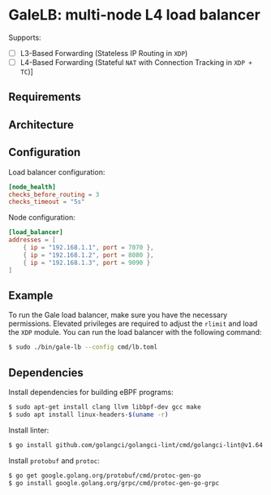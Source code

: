 # GaleLB: multi-node L4 load balancer

Supports: 
- [ ] L3-Based Forwarding (Stateless IP Routing in `XDP`)
- [ ] L4-Based Forwarding (Stateful `NAT` with Connection Tracking in `XDP + TC`)]

## Requirements 

## Architecture

## Configuration
Load balancer configuration:
```toml
[node_health]
checks_before_routing = 3
checks_timeout = "5s"
```

Node configuration:
```toml
[load_balancer]
addresses = [
    { ip = "192.168.1.1", port = 7070 },
    { ip = "192.168.1.2", port = 8080 },
    { ip = "192.168.1.3", port = 9090 }
]
```

## Example

To run the Gale load balancer, make sure you have the necessary permissions. Elevated privileges are required to adjust the `rlimit` and load the `XDP` module. You can run the load balancer with the following command:

```bash
$ sudo ./bin/gale-lb --config cmd/lb.toml
```


## Dependencies 
Install dependencies for building eBPF programs: 
```bash
$ sudo apt-get install clang llvm libbpf-dev gcc make
$ sudo apt install linux-headers-$(uname -r)
```

Install linter: 
```bash
$ go install github.com/golangci/golangci-lint/cmd/golangci-lint@v1.64.5
```

Install `protobuf` and `protoc`: 
```bash 
$ go get google.golang.org/protobuf/cmd/protoc-gen-go
$ go install google.golang.org/grpc/cmd/protoc-gen-go-grpc
```
